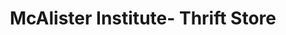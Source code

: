 ---
title: "McAlister Institute- Thrift Store"
url: /el-cajon/mcalister-institute-thrift-store/
shop: charity
---